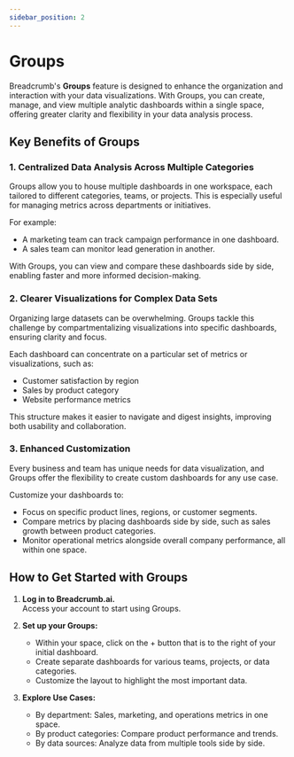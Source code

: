 ```yaml
---
sidebar_position: 2
---
```


# Groups

Breadcrumb's **Groups** feature is designed to enhance the organization and interaction with your data visualizations. With Groups, you can create, manage, and view multiple analytic dashboards within a single space, offering greater clarity and flexibility in your data analysis process.

## Key Benefits of Groups

### 1. Centralized Data Analysis Across Multiple Categories

Groups allow you to house multiple dashboards in one workspace, each tailored to different categories, teams, or projects. This is especially useful for managing metrics across departments or initiatives.

For example:

- A marketing team can track campaign performance in one dashboard.
- A sales team can monitor lead generation in another.

With Groups, you can view and compare these dashboards side by side, enabling faster and more informed decision-making.

### 2. Clearer Visualizations for Complex Data Sets

Organizing large datasets can be overwhelming. Groups tackle this challenge by compartmentalizing visualizations into specific dashboards, ensuring clarity and focus.

Each dashboard can concentrate on a particular set of metrics or visualizations, such as:

- Customer satisfaction by region
- Sales by product category
- Website performance metrics

This structure makes it easier to navigate and digest insights, improving both usability and collaboration.

### 3. Enhanced Customization

Every business and team has unique needs for data visualization, and Groups offer the flexibility to create custom dashboards for any use case.

Customize your dashboards to:

- Focus on specific product lines, regions, or customer segments.
- Compare metrics by placing dashboards side by side, such as sales growth between product categories.
- Monitor operational metrics alongside overall company performance, all within one space.

## How to Get Started with Groups

1. **Log in to Breadcrumb.ai.**  
   Access your account to start using Groups.

2. **Set up your Groups:**

    - Within your space, click on the + button that is to the right of your initial dashboard.
    - Create separate dashboards for various teams, projects, or data categories.
    - Customize the layout to highlight the most important data.

3. **Explore Use Cases:**
    - By department: Sales, marketing, and operations metrics in one space.
    - By product categories: Compare product performance and trends.
    - By data sources: Analyze data from multiple tools side by side.
